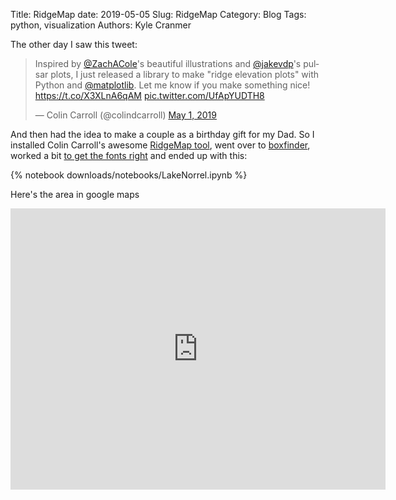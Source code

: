 Title:  RidgeMap
date: 2019-05-05
Slug: RidgeMap
Category: Blog
Tags:  python, visualization
Authors: Kyle Cranmer

The other day I saw this tweet:

<blockquote class="twitter-tweet" data-lang="en"><p lang="en" dir="ltr">Inspired by <a href="https://twitter.com/ZachACole?ref_src=twsrc%5Etfw">@ZachACole</a>&#39;s beautiful illustrations and <a href="https://twitter.com/jakevdp?ref_src=twsrc%5Etfw">@jakevdp</a>&#39;s pulsar plots, I just released a library to make &quot;ridge elevation plots&quot; with Python and <a href="https://twitter.com/matplotlib?ref_src=twsrc%5Etfw">@matplotlib</a>. Let me know if you make something nice! <a href="https://t.co/X3XLnA6qAM">https://t.co/X3XLnA6qAM</a> <a href="https://t.co/UfApYUDTH8">pic.twitter.com/UfApYUDTH8</a></p>&mdash; Colin Carroll (@colindcarroll) <a href="https://twitter.com/colindcarroll/status/1123569652582506498?ref_src=twsrc%5Etfw">May 1, 2019</a></blockquote> <script async src="https://platform.twitter.com/widgets.js" charset="utf-8"></script> 


And then had the idea to make a couple as a birthday gift for my Dad.
So I installed Colin Carroll's awesome [RidgeMap tool](https://github.com/ColCarroll/ridge_map), went over to [boxfinder](http://bboxfinder.com/#34.712831,-92.673368,34.745844,-92.624016), worked a bit [to get the fonts right](https://github.com/ColCarroll/ridge_map/issues/7) and ended up with this:


{% notebook downloads/notebooks/LakeNorrel.ipynb %}


Here's the area in google maps


<div class="row">
    <div class="centered text-center">
    <iframe src="https://www.google.com/maps/embed?pb=!1m18!1m12!1m3!1d13115.775435892076!2d-92.65505226818304!3d34.73180946985931!2m3!1f0!2f0!3f0!3m2!1i1024!2i768!4f13.1!3m3!1m2!1s0x87cd44905576d125%3A0xe926acac72633f42!2sLake+Norrell!5e0!3m2!1sen!2sus!4v1557187379507!5m2!1sen!2sus" width="600" height="450" frameborder="0"  style="border:0" allowfullscreen></iframe>
    </div>
</div>